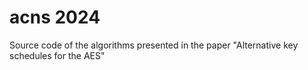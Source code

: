 # acns 2024

Source code of the algorithms presented in the paper "Alternative key schedules for the AES"
